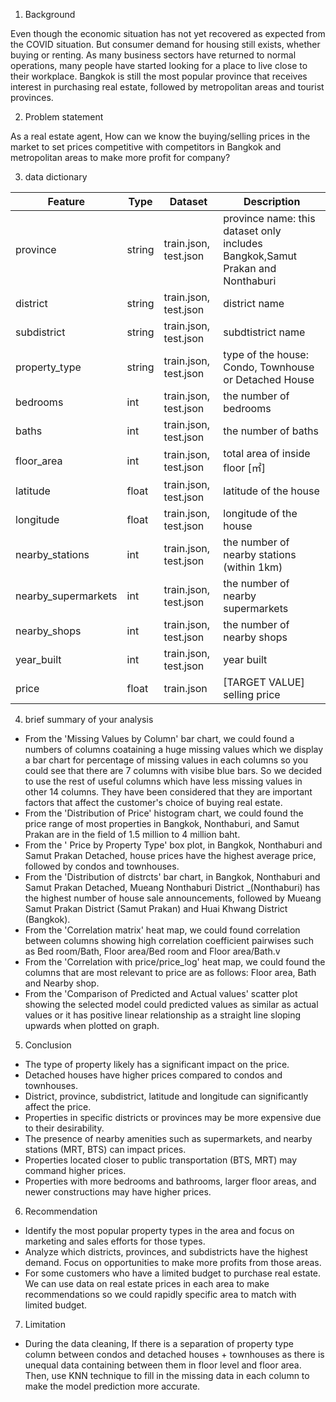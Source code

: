 1. Background

Even though the economic situation has not yet recovered as expected from the COVID situation. But consumer demand for housing still exists, whether buying or renting. As many business sectors have returned to normal operations, many people have started looking for a place to live close to their workplace. Bangkok is still the most popular province that receives interest in purchasing real estate, followed by metropolitan areas and tourist provinces.


2. Problem statement

As a real estate agent, How can we know the buying/selling prices in the market to set prices competitive with competitors in Bangkok and metropolitan areas to make more profit for company?

3. data dictionary

|Feature|Type|Dataset|Description|
|---|---|---|---|
|province|string|train.json, test.json|province name: this dataset only includes Bangkok,Samut Prakan and Nonthaburi|
|district|string|train.json, test.json|district name|
|subdistrict|string|train.json, test.json|subdtistrict name|
|property_type|string|train.json, test.json|type of the house: Condo, Townhouse or Detached House |
|bedrooms|int|train.json, test.json|the number of bedrooms|
|baths|int|train.json, test.json|the number of baths|
|floor_area|int|train.json, test.json|total area of inside floor [㎡]|
|latitude|float|train.json, test.json|latitude of the house|
|longitude|float|train.json, test.json|longitude of the house|
|nearby_stations|int|train.json, test.json|the number of nearby stations (within 1km)|
|nearby_supermarkets|int|train.json, test.json|the number of nearby supermarkets|
|nearby_shops|int|train.json, test.json|the number of nearby shops|
|year_built|int|train.json, test.json|year built|
|price|float|train.json|[TARGET VALUE] selling price|

4. brief summary of your analysis

- From the 'Missing Values by Column' bar chart, we could found a numbers of columns coataining a huge missing values which we display a bar chart for percentage of missing values in each columns so you could see that there are 7 columns with visibe blue bars. So we decided to use the rest of useful columns which have less missing values in other 14 columns. They have been considered that  they are important factors that affect the customer's choice of buying real estate.
- From the 'Distribution of Price' histogram chart, we could found the price range of most properties in Bangkok, Nonthaburi, and Samut Prakan are in the field of 1.5 million to 4 million baht.
- From the ' Price by Property Type' box plot, in Bangkok, Nonthaburi and Samut Prakan Detached, house prices have the highest average price, followed by condos and townhouses.
- From the 'Distribution of distrcts' bar chart,  in Bangkok, Nonthaburi and Samut Prakan Detached, Mueang Nonthaburi District _(Nonthaburi) has the highest number of house sale announcements, followed by Mueang Samut Prakan District (Samut Prakan) and Huai Khwang District (Bangkok).
- From the 'Correlation matrix' heat map, we could found correlation between columns showing high correlation coefficient pairwises such as Bed room/Bath, Floor area/Bed room and Floor area/Bath.v
- From the 'Correlation with price/price_log' heat map, we could found the columns that are most relevant to price are as follows: Floor area, Bath and Nearby shop.
- From the 'Comparison of Predicted and Actual values' scatter plot showing the selected model could predicted values as similar as actual values or it has positive linear relationship as a straight line sloping upwards when plotted on graph.



5. Conclusion

- The type of property likely has a significant impact on the price. 
- Detached houses have higher prices compared to condos and townhouses. 
- District, province, subdistrict, latitude and longitude can significantly affect the price. 
- Properties in specific districts or provinces may be more expensive due to their desirability. 
- The presence of nearby amenities such as supermarkets, and nearby stations (MRT, BTS) can impact prices. 
- Properties located closer to public transportation (BTS, MRT) may command higher prices. 
- Properties with more bedrooms and bathrooms, larger floor areas, and newer constructions may have higher prices.

6. Recommendation

- Identify the most popular property types in the area and focus on marketing and sales efforts for those types.
- Analyze which districts, provinces, and subdistricts have the highest demand. Focus on opportunities to make more  profits from those areas.
- For some customers who have a limited budget to purchase real estate. We can use data on real estate prices in each area to make recommendations so we could rapidly specific area to match with limited budget.

7. Limitation

- During the data cleaning, If there is a separation of property type column between condos and detached houses + townhouses as there is unequal data containing between them in floor level and floor area. Then, use KNN technique to fill in the missing data in each column to make the model prediction more accurate.

